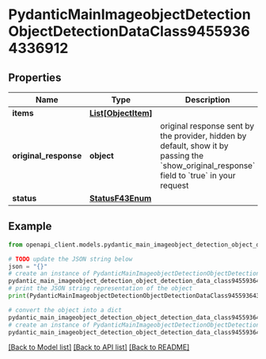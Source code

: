 # PydanticMainImageobjectDetectionObjectDetectionDataClass94559364336912


## Properties

Name | Type | Description | Notes
------------ | ------------- | ------------- | -------------
**items** | [**List[ObjectItem]**](ObjectItem.md) |  | [optional] 
**original_response** | **object** | original response sent by the provider, hidden by default, show it by passing the &#x60;show_original_response&#x60; field to &#x60;true&#x60; in your request | [optional] 
**status** | [**StatusF43Enum**](StatusF43Enum.md) |  | 

## Example

```python
from openapi_client.models.pydantic_main_imageobject_detection_object_detection_data_class94559364336912 import PydanticMainImageobjectDetectionObjectDetectionDataClass94559364336912

# TODO update the JSON string below
json = "{}"
# create an instance of PydanticMainImageobjectDetectionObjectDetectionDataClass94559364336912 from a JSON string
pydantic_main_imageobject_detection_object_detection_data_class94559364336912_instance = PydanticMainImageobjectDetectionObjectDetectionDataClass94559364336912.from_json(json)
# print the JSON string representation of the object
print(PydanticMainImageobjectDetectionObjectDetectionDataClass94559364336912.to_json())

# convert the object into a dict
pydantic_main_imageobject_detection_object_detection_data_class94559364336912_dict = pydantic_main_imageobject_detection_object_detection_data_class94559364336912_instance.to_dict()
# create an instance of PydanticMainImageobjectDetectionObjectDetectionDataClass94559364336912 from a dict
pydantic_main_imageobject_detection_object_detection_data_class94559364336912_form_dict = pydantic_main_imageobject_detection_object_detection_data_class94559364336912.from_dict(pydantic_main_imageobject_detection_object_detection_data_class94559364336912_dict)
```
[[Back to Model list]](../README.md#documentation-for-models) [[Back to API list]](../README.md#documentation-for-api-endpoints) [[Back to README]](../README.md)


